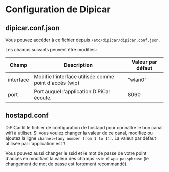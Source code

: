 # Configuration de Dipicar

  
## dipicar.conf.json
Vous pouvez accéder à ce fichier depuis `/etc/dipicar/dipicar.conf.json`.

Les champs suivants peuvent être modifiés:

| Champ | Description | Valeur par défaut |
|--|--|--|
| interface | Modifie l'interface utilisée comme point d'accès (wip) | "wlan0"  |
| port | Port auquel l'application DiPiCar écoute. | 8060 |

## hostapd.conf
DiPiCar lit le fichier de configuration de hostapd pour connaître le bon canal wifi à utiliser. Si vous voulez changer la valeur de ce canal, modifiez ou ajoutez la ligne `channel=[any number from 1 to 14]`. La valeur par défaut utilisée par l'application est `7`.

Vous pouvez aussi changer le ssid et le mot de passe de votre point d'accès en modifiant la valeur des champs `ssid` et `wpa_passphrase` (le changement de mot de passe est fortement recommandé).